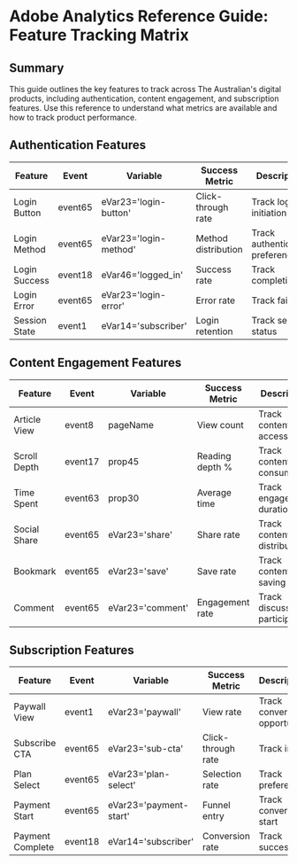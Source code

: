 # Adobe Analytics Reference Guide: Feature Tracking Matrix

## Summary
This guide outlines the key features to track across The Australian's digital products, including authentication, content engagement, and subscription features. Use this reference to understand what metrics are available and how to track product performance.

## Authentication Features

| Feature | Event | Variable | Success Metric | Description |
| ---|---|---|---|---|
| Login Button | event65 | eVar23='login-button' | Click-through rate | Track login initiation |
| Login Method | event65 | eVar23='login-method' | Method distribution | Track authentication preference |
| Login Success | event18 | eVar46='logged_in' | Success rate | Track completion |
| Login Error | event65 | eVar23='login-error' | Error rate | Track failures |
| Session State | event1 | eVar14='subscriber' | Login retention | Track session status |

## Content Engagement Features

| Feature | Event | Variable | Success Metric | Description |
| ---|---|---|---|---|
| Article View | event8 | pageName | View count | Track content access |
| Scroll Depth | event17 | prop45 | Reading depth % | Track content consumption |
| Time Spent | event63 | prop30 | Average time | Track engagement duration |
| Social Share | event65 | eVar23='share' | Share rate | Track content distribution |
| Bookmark | event65 | eVar23='save' | Save rate | Track content saving |
| Comment | event65 | eVar23='comment' | Engagement rate | Track discussion participation |

## Subscription Features

| Feature | Event | Variable | Success Metric | Description |
| ---|---|---|---|---|
| Paywall View | event1 | eVar23='paywall' | View rate | Track conversion opportunity |
| Subscribe CTA | event65 | eVar23='sub-cta' | Click-through rate | Track intent |
| Plan Select | event65 | eVar23='plan-select' | Selection rate | Track preference |
| Payment Start | event65 | eVar23='payment-start' | Funnel entry | Track conversion start |
| Payment Complete | event18 | eVar14='subscriber' | Conversion rate | Track success |
